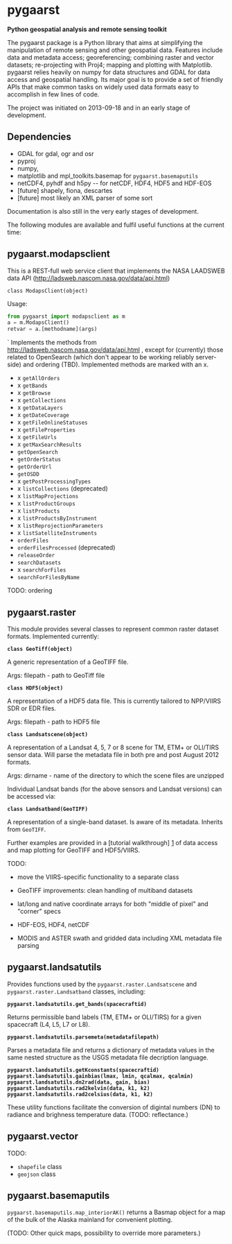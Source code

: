 pygaarst
========================================================

**Python geospatial analysis and remote sensing toolkit**

The pygaarst package is a Python library that aims at simplifying the manipulation of 
remote sensing and other geospatial data. Features include data and metadata access; 
georeferencing; combining raster and vector datasets; re-projecting with Proj4; 
mapping and plotting with Matplotlib. pygaarst relies heavily on numpy for data 
structures and GDAL for data access and geospatial handling. Its major goal is to 
provide a set of friendly APIs that make common tasks on widely used data formats 
easy to accomplish in few lines of code.

The project was initiated on 2013-09-18 and in an early stage of development.

Dependencies
------------

* GDAL for gdal, ogr and osr
* pyproj
* numpy,
* matplotlib and mpl_toolkits.basemap for `pygaarst.basemaputils`
* netCDF4, pyhdf and h5py -- for netCDF, HDF4, HDF5 and HDF-EOS
* [future] shapely, fiona, descartes 
* [future] most likely an XML parser of some sort 

Documentation is also still in the very early stages of development.

The following modules are available and fulfil useful functions at the current time:

pygaarst.modapsclient
---------------------

This is a REST-full web service client that implements the NASA LAADSWEB data API (http://ladsweb.nascom.nasa.gov/data/api.html)

`class ModapsClient(object)`

Usage:

```python
from pygaarst import modapsclient as m
a = m.ModapsClient()
retvar = a.[methodname](args)
```
`
Implements the methods from http://ladsweb.nascom.nasa.gov/data/api.html , except for (currently) those related to OpenSearch (which don't appear to be working reliably server-side) and ordering (TBD). Implemented methods are marked with an x. 

* x `getAllOrders`  
* x `getBands`  
* x `getBrowse`  
* x `getCollections`  
* x `getDataLayers`  
* x `getDateCoverage`  
* x `getFileOnlineStatuses`  
* x `getFileProperties`  
* x `getFileUrls`  
* x `getMaxSearchResults`  
* `getOpenSearch`  
* `getOrderStatus`  
* `getOrderUrl`  
* `getOSDD`  
* x `getPostProcessingTypes`  
* x `listCollections` (deprecated)  
* x `listMapProjections`  
* x `listProductGroups`  
* x `listProducts`  
* x `listProductsByInstrument`  
* x `listReprojectionParameters`  
* x `listSatelliteInstruments`  
* `orderFiles`  
* `orderFilesProcessed` (deprecated)  
* `releaseOrder`  
* `searchDatasets`  
* x `searchForFiles`  
* `searchForFilesByName`  

TODO: ordering

pygaarst.raster
---------------

This module provides several classes to represent common raster dataset formats. Implemented currently:

**`class GeoTiff(object)`**

A generic representation of a GeoTIFF file. 

Args: 
  filepath - path to GeoTiff file
  
**`class HDF5(object)`**

A representation of a HDF5 data file. This is currently tailored to NPP/VIIRS SDR 
or EDR files. 

Args:
  filepath - path to HDF5 file

**`class Landsatscene(object)`**

A representation of a Landsat 4, 5, 7 or 8 scene for TM, ETM+ or OLI/TIRS sensor data. 
Will parse the metadata file in both pre and post August 2012 formats. 

Args:
  dirname - name of the directory to which the scene files are unzipped
  
Individual Landsat bands (for the above sensors and Landsat versions) can be accessed via:

**`class Landsatband(GeoTIFF)`**

A representation of a single-band dataset. Is aware of its metadata. Inherits from `GeoTIFF`.

Further examples are provided in a [tutorial walkthrough] [1] of data access and map plotting for GeoTIFF and HDF5/VIIRS.

TODO:
* move the VIIRS-specific functionality to a separate class
* GeoTIFF improvements: clean handling of multiband datasets
* lat/long and native coordinate arrays for both "middle of pixel" and "corner" specs
* HDF-EOS, HDF4, netCDF 
* MODIS and ASTER swath and gridded data including XML metadata file parsing

  [1]: http://nbviewer.ipython.org/7593127

pygaarst.landsatutils
---------------------

Provides functions used by the `pygaarst.raster.Landsatscene` and `pygaarst.raster.Landsatband` classes, including:

**`pygaarst.landsatutils.get_bands(spacecraftid)`**

Returns permissible band labels (TM, ETM+ or OLI/TIRS) for a given spacecraft (L4, L5, L7 or L8).

**`pygaarst.landsatutils.parsemeta(metadatafilepath)`**

Parses a metadata file and returns a dictionary of metadata values in the same nested
structure as the USGS metadata file decription language.

**`pygaarst.landsatutils.getKconstants(spacecraftid)`**
**`pygaarst.landsatutils.gainbias(lmax, lmin, qcalmax, qcalmin)`**
**`pygaarst.landsatutils.dn2rad(data, gain, bias)`**
**`pygaarst.landsatutils.rad2kelvin(data, k1, k2)`**
**`pygaarst.landsatutils.rad2celsius(data, k1, k2)`**

These utility functions facilitate the conversion of digintal numbers (DN) to radiance
and brighness temperature data. (TODO: reflectance.)

pygaarst.vector
---------------

TODO: 
* `shapefile` class
* `geojson` class

pygaarst.basemaputils
---------------------

`pygaarst.basemaputils.map_interiorAK()` returns a Basmap object for a map of 
the bulk of the Alaska mainland for convenient plotting.

(TODO: Other quick maps, possibility to override more parameters.)
